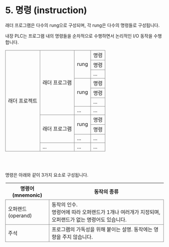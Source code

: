 ﻿# 5. 명령 (instruction)


래더 프로그램은 다수의 rung으로 구성되며, 각 rung은 다수의 명령들로 구성됩니다.

내장 PLC는 프로그램 내의 명령들을 순차적으로 수행하면서 논리적인 I/O 동작을 수행합니다.

<style type="text/css">
table  {border-collapse:collapse;}
td {border-color:gray;border-style:solid;border-width:1px;}
.tg-kftd{background-color:#efefef;}
</style>

<table>
<thead>
  <tr>
    <td rowspan="11">래더 프로젝트</td>
    <td rowspan="7">래더 프로그램</td>
    <td rowspan="3">rung</td>
    <td>명령</td>
  </tr>
  <tr>
    <td>명령</td>
  </tr>
  <tr>
    <td>...</td>
  </tr>
  <tr>
    <td rowspan="3">rung</td>
    <td>명령</td>
  </tr>
  <tr>
    <td>명령</td>
  </tr>
  <tr>
    <td>...</td>
  </tr>
  <tr>
    <td>...</td>
    <td>...</td>
  </tr>
  <tr>
    <td rowspan="3">래더 프로그램</td>
    <td rowspan="2">rung</td>
    <td>명령</td>
  </tr>
  <tr>
    <td>명령</td>
  </tr>
  <tr>
    <td>...</td>
    <td>...</td>
  </tr>
  <tr>
    <td>...</td>
    <td>...</td>
    <td>...</td>
  </tr>
</thead>
</table>

<br><br>

명령은 아래와 같이 3가지 요소로 구성됩니다.

<table>
<thead>
  <tr>
    <th>명령어 (mnemonic)</th>
    <th>동작의 종류</th>
  </tr>
</thead>
<tbody>
  <tr>
    <td>오퍼랜드 (operand)</td>
    <td>동작의 인수.<br>명령어에 따라 오퍼랜드가 1개나 여러개가 지정되며, 오퍼랜드가 없는 명령어도 있습니다.</td>
  </tr>
  <tr>
    <td>주석</td>
    <td>프로그램의 가독성을 위해 붙이는 설명. 동작에는 영향을 주지 않습니다.</td>
  </tr>
</tbody>
</table>


